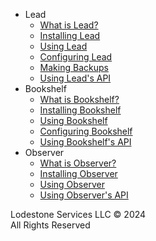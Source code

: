 - Lead
  - [What is Lead?](lead/overview.md)
  - [Installing Lead](lead/installation.md)
  - [Using Lead](lead/usage.md)
  - [Configuring Lead](lead/configuration.md)
  - [Making Backups](lead/backups.md)
  - [Using Lead's API](lead/api.md)
- Bookshelf
  - [What is Bookshelf?](bookshelf/overview.md)
  - [Installing Bookshelf](bookshelf/installation.md)
  - [Using Bookshelf](bookshelf/usage.md)
  - [Configuring Bookshelf](bookshelf/configuration.md)
  - [Using Bookshelf's API](bookshelf/api.md)
- Observer
  - [What is Observer?](observer/overview.md)
  - [Installing Observer](observer/installation.md)
  - [Using Observer](observer/usage.md)
  - [Using Observer's API](observer/api.md)

Lodestone Services LLC © 2024<br />
All Rights Reserved
